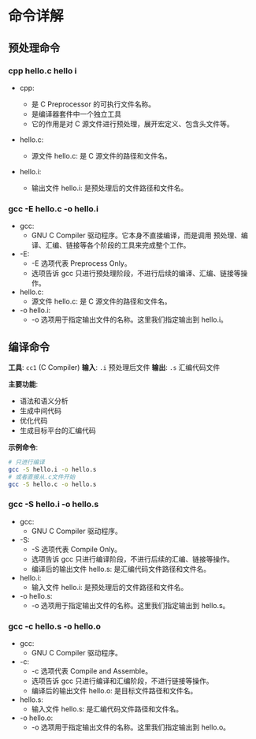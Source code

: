 # 命令详解

## 预处理命令

### cpp hello.c hello i

- cpp:
    - 是 C Preprocessor 的可执行文件名称。
    - 是编译器套件中一个独立工具
    - 它的作用是对 C 源文件进行预处理，展开宏定义、包含头文件等。

- hello.c:
    - 源文件 hello.c: 是 C 源文件的路径和文件名。
- hello.i:
    - 输出文件 hello.i: 是预处理后的文件路径和文件名。


### gcc -E hello.c -o hello.i

- gcc:
    - GNU C Compiler 驱动程序。它本身不直接编译，而是调用
    预处理、编译、汇编、链接等各个阶段的工具来完成整个工作。  
- -E:  
    - -E 选项代表 Preprocess Only。
    - 选项告诉 gcc 只进行预处理阶段，不进行后续的编译、汇编、链接等操作。
- hello.c:
    - 源文件 hello.c: 是 C 源文件的路径和文件名。
- -o hello.i:
    - -o 选项用于指定输出文件的名称。这里我们指定输出到 hello.i。


## 编译命令


**工具**: `cc1` (C Compiler)
**输入**: `.i` 预处理后文件
**输出**: `.s` 汇编代码文件

**主要功能**:
- 语法和语义分析
- 生成中间代码
- 优化代码
- 生成目标平台的汇编代码

**示例命令**:
```bash
# 只进行编译
gcc -S hello.i -o hello.s
# 或者直接从.c文件开始
gcc -S hello.c -o hello.s
```

### gcc -S hello.i -o hello.s
- gcc:
    - GNU C Compiler 驱动程序。
- -S:
    - -S 选项代表 Compile Only。
    - 选项告诉 gcc 只进行编译阶段，不进行后续的汇编、链接等操作。
    - 编译后的输出文件 hello.s: 是汇编代码文件路径和文件名。
- hello.i:
    - 输入文件 hello.i: 是预处理后的文件路径和文件名。
- -o hello.s:
    - -o 选项用于指定输出文件的名称。这里我们指定输出到 hello.s。
### gcc -c hello.s -o hello.o
- gcc:
    - GNU C Compiler 驱动程序。
- -c:
    - -c 选项代表 Compile and Assemble。
    - 选项告诉 gcc 只进行编译和汇编阶段，不进行链接等操作。
    - 编译后的输出文件 hello.o: 是目标文件路径和文件名。
- hello.s:
    - 输入文件 hello.s: 是汇编代码文件路径和文件名。
- -o hello.o:
    - -o 选项用于指定输出文件的名称。这里我们指定输出到 hello.o。



